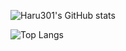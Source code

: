 ![Haru301's GitHub stats](https://github-readme-stats.vercel.app/api?username=haruww&count_private=true&show_icons=true)

![Top Langs](https://github-readme-stats.vercel.app/api/top-langs/?username=haruww&layout=compact)
